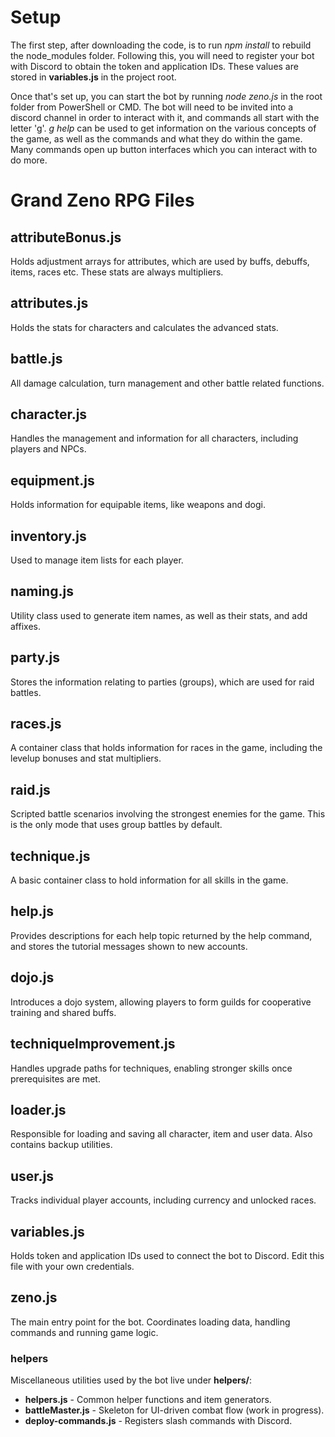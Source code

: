 # Setup
The first step, after downloading the code, is to run *npm install* to rebuild the node_modules folder. Following this, you will need to register your bot with Discord to obtain the token and application IDs. These values are stored in **variables.js** in the project root.

Once that's set up, you can start the bot by running *node zeno.js* in the root folder from PowerShell or CMD. The bot will need to be invited into a discord channel in order to interact with it, and commands all start with the letter 'g'. *g help* can be used to get information on the various concepts of the game, as well as the commands and what they do within the game. Many commands open up button interfaces which you can interact with to do more.

# Grand Zeno RPG Files

## attributeBonus.js
Holds adjustment arrays for attributes, which are used by buffs, debuffs, items, races etc. These stats are always multipliers.

## attributes.js
Holds the stats for characters and calculates the advanced stats.

## battle.js
All damage calculation, turn management and other battle related functions.

## character.js
Handles the management and information for all characters, including players and NPCs.

## equipment.js
Holds information for equipable items, like weapons and dogi.

## inventory.js
Used to manage item lists for each player.

## naming.js
Utility class used to generate item names, as well as their stats, and add affixes. 

## party.js
Stores the information relating to parties (groups), which are used for raid battles.

## races.js
A container class that holds information for races in the game, including the levelup bonuses and stat multipliers.

## raid.js
Scripted battle scenarios involving the strongest enemies for the game. This is the only mode that uses group battles by default.

## technique.js
A basic container class to hold information for all skills in the game. 

## help.js
Provides descriptions for each help topic returned by the help command, and stores the tutorial messages shown to new accounts.

## dojo.js
Introduces a dojo system, allowing players to form guilds for cooperative training and shared buffs.

## techniqueImprovement.js
Handles upgrade paths for techniques, enabling stronger skills once prerequisites are met.

## loader.js
Responsible for loading and saving all character, item and user data. Also contains backup utilities.

## user.js
Tracks individual player accounts, including currency and unlocked races.

## variables.js
Holds token and application IDs used to connect the bot to Discord. Edit this file with your own credentials.

## zeno.js
The main entry point for the bot. Coordinates loading data, handling commands and running game logic.

### helpers
Miscellaneous utilities used by the bot live under **helpers/**:
* **helpers.js** - Common helper functions and item generators.
* **battleMaster.js** - Skeleton for UI-driven combat flow (work in progress).
* **deploy-commands.js** - Registers slash commands with Discord.
